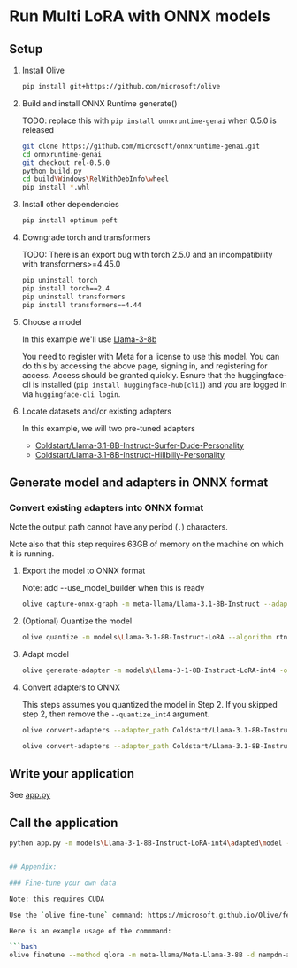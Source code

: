 # Run Multi LoRA with ONNX models

## Setup

1. Install Olive

   ```bash
   pip install git+https://github.com/microsoft/olive
   ```

2. Build and install ONNX Runtime generate()

   TODO: replace this with `pip install onnxruntime-genai` when 0.5.0 is released

   ```bash
   git clone https://github.com/microsoft/onnxruntime-genai.git
   cd onnxruntime-genai
   git checkout rel-0.5.0
   python build.py
   cd build\Windows\RelWithDebInfo\wheel
   pip install *.whl

3. Install other dependencies

   ```bash
   pip install optimum peft
   ```

4. Downgrade torch and transformers

   TODO: There is an export bug with torch 2.5.0 and an incompatibility with transformers>=4.45.0

   ```bash
   pip uninstall torch
   pip install torch==2.4
   pip uninstall transformers
   pip install transformers==4.44
   ```
   
6. Choose a model

   In this example we'll use [Llama-3-8b](https://huggingface.co/meta-llama/Meta-Llama-3-8B)

   You need to register with Meta for a license to use this model. You can do this by accessing the above page, signing in, and registering for access. Access should be granted quickly. Esnure that the huggingface-cli is installed (`pip install huggingface-hub[cli]`) and you are logged in via `huggingface-cli login`.
   
7. Locate datasets and/or existing adapters

   In this example, we will two pre-tuned adapters

   * [Coldstart/Llama-3.1-8B-Instruct-Surfer-Dude-Personality](https://huggingface.co/Coldstart/Llama-3.1-8B-Instruct-Surfer-Dude-Personality)
   * [Coldstart/Llama-3.1-8B-Instruct-Hillbilly-Personality](https://huggingface.co/Coldstart/Llama-3.1-8B-Instruct-Hillbilly-Personality)

## Generate model and adapters in ONNX format

### Convert existing adapters into ONNX format

Note the output path cannot have any period (`.`) characters.

Note also that this step requires 63GB of memory on the machine on which it is running.

1. Export the model to ONNX format

   Note: add --use_model_builder when this is ready

   ```bash
   olive capture-onnx-graph -m meta-llama/Llama-3.1-8B-Instruct --adapter_path Coldstart/Llama-3.1-8B-Instruct-Surfer-Dude-Personality -o models\Llama-3-1-8B-Instruct-LoRA --torch_dtype float32 --use_ort_genai
   ```

2. (Optional) Quantize the model

   ```bash
   olive quantize -m models\Llama-3-1-8B-Instruct-LoRA --algorithm rtn --implementation matmul4 -o models\Llama-3-1-8B-Instruct-LoRA-int4
   ```

3. Adapt model

   ```bash
   olive generate-adapter -m models\Llama-3-1-8B-Instruct-LoRA-int4 -o models\Llama-3-1-8B-Instruct-LoRA-int4\adapted
   ```

4. Convert adapters to ONNX

   This steps assumes you quantized the model in Step 2. If you skipped step 2, then remove the `--quantize_int4` argument.

   ```bash
   olive convert-adapters --adapter_path Coldstart/Llama-3.1-8B-Instruct-Surfer-Dude-Personality --output_path adapters\Llama-3.1-8B-Instruct-Surfer-Dude-Personality --dtype float32 --quantize_int4
   ```

   ```bash
   olive convert-adapters --adapter_path Coldstart/Llama-3.1-8B-Instruct-Hillbilly-Personality --output_path adapters\Llama-3.1-8B-Instruct-Hillbilly-Personality --dtype float32 --quantize_int4
   ```

## Write your application

See [app.py](app.py)

## Call the application

```bash
python app.py -m models\Llama-3-1-8B-Instruct-LoRA-int4\adapted\model -a adapters\adapters\Llama-3.1-8B-Instruct-Hillbilly-Personality.onnx_adapter -t "<|begin_of_text|><|start_header_id|>system<|end_header_id|>\n\n{system}<|eot_id|><|start_header_id|>user<|end_header_id|>\n\n{input}<|eot_id|><|start_header_id|>assistant<|end_header_id|>\n\n" -s "You are a friendly chatbot" -p "Hi, how are you today?"


## Appendix:

### Fine-tune your own data

Note: this requires CUDA

Use the `olive fine-tune` command: https://microsoft.github.io/Olive/features/cli.html#finetune

Here is an example usage of the commmand:

```bash
olive finetune --method qlora -m meta-llama/Meta-Llama-3-8B -d nampdn-ai/tiny-codes --train_split "train[:4096]" --eval_split "train[4096:4224]" --text_template "### Language: {programming_language} \n### Question: {prompt} \n### Answer: {response}" --per_device_train_batch_size 16 --per_device_eval_batch_size 16 --max_steps 150 --logging_steps 50 -o adapters\tiny-codes
```





